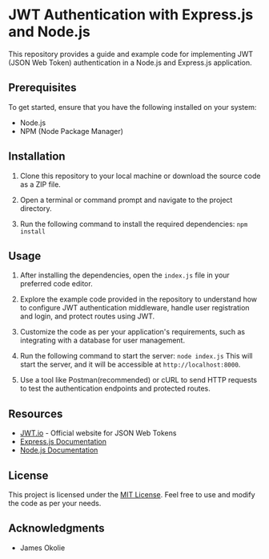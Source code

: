 # JWT Authentication with Express.js and Node.js

This repository provides a guide and example code for implementing JWT (JSON Web Token) authentication in a Node.js and Express.js application.

## Prerequisites

To get started, ensure that you have the following installed on your system:

- Node.js
- NPM (Node Package Manager)

## Installation

1. Clone this repository to your local machine or download the source code as a ZIP file.

2. Open a terminal or command prompt and navigate to the project directory.

3. Run the following command to install the required dependencies: `npm install`

## Usage

1. After installing the dependencies, open the `index.js` file in your preferred code editor.

2. Explore the example code provided in the repository to understand how to configure JWT authentication middleware, handle user registration and login, and protect routes using JWT.

3. Customize the code as per your application's requirements, such as integrating with a database for user management.

4. Run the following command to start the server: `node index.js` This will start the server, and it will be accessible at `http://localhost:8000`.

5. Use a tool like Postman(recommended) or cURL to send HTTP requests to test the authentication endpoints and protected routes.

## Resources

- [JWT.io](https://jwt.io/) - Official website for JSON Web Tokens
- [Express.js Documentation](https://expressjs.com/)
- [Node.js Documentation](https://nodejs.org/)

## License

This project is licensed under the [MIT License](LICENSE). Feel free to use and modify the code as per your needs.

## Acknowledgments

- James Okolie

